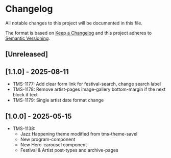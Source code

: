 # Changelog

All notable changes to this project will be documented in this file.

The format is based on [Keep a Changelog](http://keepachangelog.com/en/1.0.0/)
and this project adheres to [Semantic Versioning](http://semver.org/spec/v2.0.0.html).

## [Unreleased]

## [1.1.0] - 2025-08-11

- TMS-1177: Add clear form link for festival-search, change search label
- TMS-1178: Remove artist-pages image-gallery bottom-margin if the next block if text
- TMS-1179: Single artist date format change

## [1.0.0] - 2025-05-15

- TMS-1138:
    - Jazz Happening theme modified from tms-theme-savel
    - New program-component
    - New Hero-carousel component
    - Festival & Artist post-types and archive-pages

